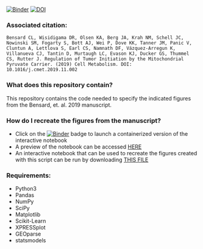 [![Binder](https://mybinder.org/badge_logo.svg)](https://mybinder.org/v2/gh/j-berg/bensard_figures_2019/master)
[![DOI](https://zenodo.org/badge/172804995.svg)](https://zenodo.org/badge/latestdoi/172804995)

### Associated citation:
```
Bensard CL, Wisidigama DR, Olsen KA, Berg JA, Krah NM, Schell JC, Nowinski SM, Fogarty S, Bott AJ, Wei P, Dove KK, Tanner JM, Panic V, Cluntun A, Lettlova S, Earl CS, Namnath DF, Vázquez-Arregun K, Villanueva CJ, Tantin D, Murtaugh LC, Evason KJ, Ducker GS, Thummel CS, Rutter J. Regulation of Tumor Initiation by the Mitochondrial Pyruvate Carrier. (2019) Cell Metabolism. DOI: 10.1016/j.cmet.2019.11.002
```

### What does this repository contain?
This repository contains the code needed to specify the indicated figures from the Bensard, et. al. 2019 manuscript.   

### How do I recreate the figures from the manuscript?   
* Click on the [![Binder](https://mybinder.org/badge_logo.svg)](https://mybinder.org/v2/gh/j-berg/bensard_figures_2019/master) badge to launch a containerized version of the interactive notebook
* A preview of the notebook can be accessed [HERE](https://j-berg.github.io/bensard_figures_2019/)    
* An interactive notebook that can be used to recreate the figures created with this script can be run by downloading [THIS FILE](https://github.com/j-berg/bensard_figures_2019/raw/master/Bensard_Figures_2019.ipynb)   

### Requirements:  
* Python3   
* Pandas
* NumPy
* SciPy
* Matplotlib
* Scikit-Learn
* XPRESSplot
* GEOparse
* statsmodels
